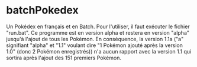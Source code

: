 # batchPokedex
Un Pokédex en français et en Batch.
Pour l'utiliser, il faut exécuter le fichier "run.bat".
Ce programme est en version alpha et restera en version "alpha" jusqu'à l'ajout de tous les Pokémon.
En conséquence, la version 1.1a ("a" signifiant "alpha" et "1.1" voulant dire "1 Pokémon ajouté après la version 1.0" (donc 2 Pokémon enregistrés)) n'a aucun rapport avec la version 1.1 qui sortira après l'ajout des 151 premiers Pokémon.
